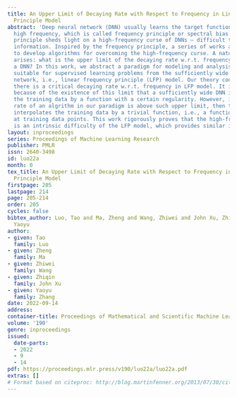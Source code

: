 ```yaml
---
title: An Upper Limit of Decaying Rate with Respect to Frequency in Linear Frequency
  Principle Model
abstract: 'Deep neural network (DNN) usually learns the target function from low to
  high frequency, which is called frequency principle or spectral bias. This frequency
  principle sheds light on a high-frequency curse of DNNs — difficult to learn high-frequency
  information. Inspired by the frequency principle, a series of works are devoted
  to develop algorithms for overcoming the high-frequency curse. A natural question
  arises: what is the upper limit of the decaying rate w.r.t. frequency when one trains
  a DNN? In this work, we abstract a paradigm for modeling and analysis of algorithm
  suitable for supervised learning problems from the sufficiently wide two-layer neural
  network, i.e., linear frequency principle (LFP) model. Our theory confirms that
  there is a critical decaying rate w.r.t. frequency in LFP model. It is precisely
  because of the existence of this limit that a sufficiently wide DNN interpolates
  the training data by a function with a certain regularity. However, if the decay
  rate of an algrithm in our paradigm is above such upper limit, then this algorithm
  interpolates the training data by a trivial function, i.e., a function is only non-zero
  at training data points. This work rigorously proves that the high-frequency curse
  is an intrinsic difficulty of the LFP model, which provides similar insight to DNN.'
layout: inproceedings
series: Proceedings of Machine Learning Research
publisher: PMLR
issn: 2640-3498
id: luo22a
month: 0
tex_title: An Upper Limit of Decaying Rate with Respect to Frequency in Linear Frequency
  Principle Model
firstpage: 205
lastpage: 214
page: 205-214
order: 205
cycles: false
bibtex_author: Luo, Tao and Ma, Zheng and Wang, Zhiwei and John Xu, Zhiqin and Zhang,
  Yaoyu
author:
- given: Tao
  family: Luo
- given: Zheng
  family: Ma
- given: Zhiwei
  family: Wang
- given: Zhiqin
  family: John Xu
- given: Yaoyu
  family: Zhang
date: 2022-09-14
address:
container-title: Proceedings of Mathematical and Scientific Machine Learning
volume: '190'
genre: inproceedings
issued:
  date-parts:
  - 2022
  - 9
  - 14
pdf: https://proceedings.mlr.press/v190/luo22a/luo22a.pdf
extras: []
# Format based on citeproc: http://blog.martinfenner.org/2013/07/30/citeproc-yaml-for-bibliographies/
---
```

